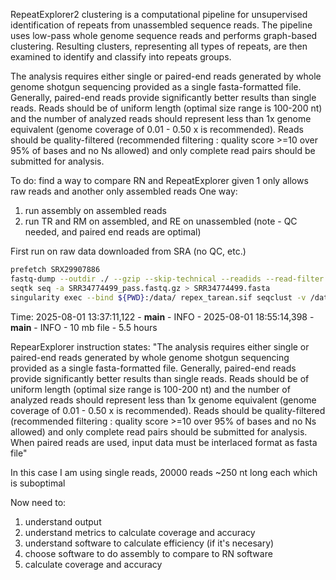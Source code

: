 RepeatExplorer2 clustering is a computational pipeline for unsupervised identification of repeats from unassembled sequence reads. 
The pipeline uses low-pass whole genome sequence reads and performs graph-based clustering. 
Resulting clusters, representing all types of repeats, are then examined to identify and classify into repeats groups.

The analysis requires either single or paired-end reads generated by whole genome shotgun sequencing provided as a single fasta-formatted file.
Generally, paired-end reads provide significantly better results than single reads. 
Reads should be of uniform length (optimal size range is 100-200 nt) 
and the number of analyzed reads should represent less than 1x genome equivalent (genome coverage of 0.01 - 0.50 x is recommended). 
Reads should be quality-filtered (recommended filtering : quality score >=10 over 95% of bases and no Ns allowed)
and only complete read pairs should be submitted for analysis. 

To do:
find a way to compare RN and RepeatExplorer given 1 only allows raw reads and another only assembled reads
One way: 
1) run assembly on assembled reads
2) run TR and RM on assembled, and RE on unassembled (note - QC needed, and paired end reads are optimal)


First run on raw data downloaded from SRA (no QC, etc.)
```bash
prefetch SRX29907886
fastq-dump --outdir ./ --gzip --skip-technical --readids --read-filter pass --dumpbase --split-3 SRR34774499.sra
seqtk seq -a SRR34774499_pass.fastq.gz > SRR34774499.fasta
singularity exec --bind ${PWD}:/data/ repex_tarean.sif seqclust -v /data/re_output /data/SRR34774499.fasta
```

Time:
2025-08-01 13:37:11,122 - __main__ - INFO -
2025-08-01 18:55:14,398 - __main__ - INFO -
10 mb file - 5.5 hours

RepearExplorer instruction states:
"The analysis requires either single or paired-end reads generated by whole genome shotgun sequencing provided as a single fasta-formatted file. Generally, paired-end reads provide significantly better results than single reads. Reads should be of uniform length (optimal size range is 100-200 nt) and the number of analyzed reads should represent less than 1x genome equivalent (genome coverage of 0.01 - 0.50 x is recommended). Reads should be quality-filtered (recommended filtering : quality score >=10 over 95% of bases and no Ns allowed) and only complete read pairs should be submitted for analysis. When paired reads are used, input data must be interlaced format as fasta file"

In this case I am using single reads, 20000 reads ~250 nt long each which is suboptimal

Now need to:
1) understand output
2) understand metrics to calculate coverage and accuracy
3) understand software to calculate efficiency (if it's necesary)
4) choose software to do assembly to compare to RN software
5) calculate coverage and accuracy
